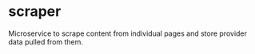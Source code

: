 # scraper
Microservice to scrape content from individual pages and store provider data pulled from them.
